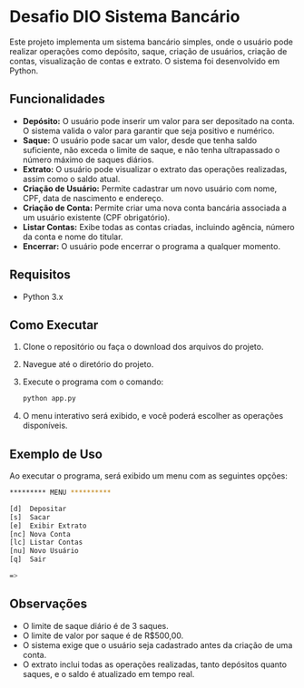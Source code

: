 # Desafio DIO Sistema Bancário

Este projeto implementa um sistema bancário simples, onde o usuário pode realizar operações como depósito, saque, criação de usuários, criação de contas, visualização de contas e extrato. O sistema foi desenvolvido em Python.

## Funcionalidades

- **Depósito:** O usuário pode inserir um valor para ser depositado na conta. O sistema valida o valor para garantir que seja positivo e numérico.
- **Saque:** O usuário pode sacar um valor, desde que tenha saldo suficiente, não exceda o limite de saque, e não tenha ultrapassado o número máximo de saques diários.
- **Extrato:** O usuário pode visualizar o extrato das operações realizadas, assim como o saldo atual.
- **Criação de Usuário:** Permite cadastrar um novo usuário com nome, CPF, data de nascimento e endereço.
- **Criação de Conta:** Permite criar uma nova conta bancária associada a um usuário existente (CPF obrigatório).
- **Listar Contas:** Exibe todas as contas criadas, incluindo agência, número da conta e nome do titular.
- **Encerrar:** O usuário pode encerrar o programa a qualquer momento.

## Requisitos

- Python 3.x

## Como Executar

1. Clone o repositório ou faça o download dos arquivos do projeto.
2. Navegue até o diretório do projeto.
3. Execute o programa com o comando:

    ```bash
    python app.py
    ```

4. O menu interativo será exibido, e você poderá escolher as operações disponíveis.

## Exemplo de Uso

Ao executar o programa, será exibido um menu com as seguintes opções:

```bash
********* MENU **********

[d]  Depositar
[s]  Sacar
[e]  Exibir Extrato
[nc] Nova Conta
[lc] Listar Contas
[nu] Novo Usuário
[q]  Sair

=>
```

## Observações
- O limite de saque diário é de 3 saques.
- O limite de valor por saque é de R$500,00.
- O sistema exige que o usuário seja cadastrado antes da criação de uma conta.
- O extrato inclui todas as operações realizadas, tanto depósitos quanto saques, e o saldo é atualizado em tempo real.
